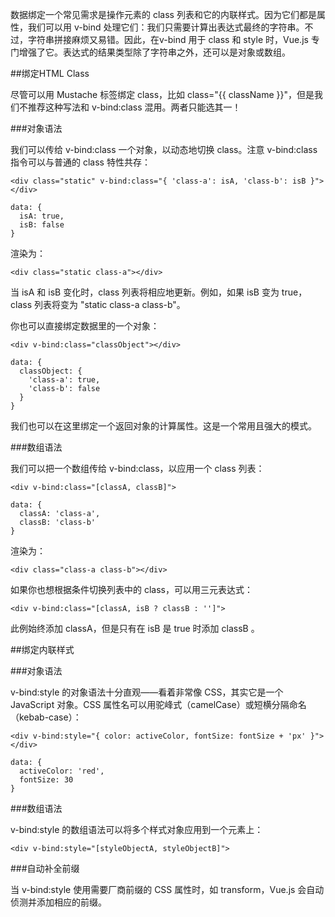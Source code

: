 数据绑定一个常见需求是操作元素的 class 列表和它的内联样式。因为它们都是属性，我们可以用 v-bind 处理它们：我们只需要计算出表达式最终的字符串。不过，字符串拼接麻烦又易错。因此，在v-bind 用于 class 和 style 时，Vue.js 专门增强了它。表达式的结果类型除了字符串之外，还可以是对象或数组。

##绑定HTML Class

尽管可以用 Mustache 标签绑定 class，比如 class="{{ className }}"，但是我们不推荐这种写法和 v-bind:class 混用。两者只能选其一！

###对象语法

我们可以传给 v-bind:class 一个对象，以动态地切换 class。注意 v-bind:class 指令可以与普通的 class 特性共存：

    <div class="static" v-bind:class="{ 'class-a': isA, 'class-b': isB }"></div>

    data: {
      isA: true,
      isB: false
    }

渲染为：

    <div class="static class-a"></div>

当 isA 和 isB 变化时，class 列表将相应地更新。例如，如果 isB 变为 true，class 列表将变为 "static class-a class-b"。

你也可以直接绑定数据里的一个对象：

    <div v-bind:class="classObject"></div>

    data: {
      classObject: {
        'class-a': true,
        'class-b': false
      }
    }

我们也可以在这里绑定一个返回对象的计算属性。这是一个常用且强大的模式。

###数组语法

我们可以把一个数组传给 v-bind:class，以应用一个 class 列表：

    <div v-bind:class="[classA, classB]">

    data: {
      classA: 'class-a',
      classB: 'class-b'
    }

渲染为：

    <div class="class-a class-b"></div>

如果你也想根据条件切换列表中的 class，可以用三元表达式：

    <div v-bind:class="[classA, isB ? classB : '']">

此例始终添加 classA，但是只有在 isB 是 true 时添加 classB 。

##绑定内联样式

###对象语法

v-bind:style 的对象语法十分直观——看着非常像 CSS，其实它是一个 JavaScript 对象。CSS 属性名可以用驼峰式（camelCase）或短横分隔命名（kebab-case）：

    <div v-bind:style="{ color: activeColor, fontSize: fontSize + 'px' }"></div>

    data: {
      activeColor: 'red',
      fontSize: 30
    }

###数组语法

v-bind:style 的数组语法可以将多个样式对象应用到一个元素上：

    <div v-bind:style="[styleObjectA, styleObjectB]">

###自动补全前缀

当 v-bind:style 使用需要厂商前缀的 CSS 属性时，如 transform，Vue.js 会自动侦测并添加相应的前缀。